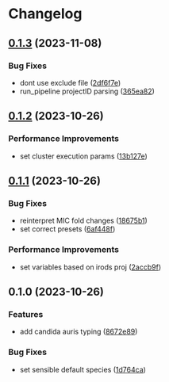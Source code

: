 # Changelog

## [0.1.3](https://github.com/RIVM-bioinformatics/apollo-variant-typing/compare/v0.1.2...v0.1.3) (2023-11-08)


### Bug Fixes

* dont use exclude file ([2df6f7e](https://github.com/RIVM-bioinformatics/apollo-variant-typing/commit/2df6f7e6012630269a97cb0179f8a16ecd644725))
* run_pipeline projectID parsing ([365ea82](https://github.com/RIVM-bioinformatics/apollo-variant-typing/commit/365ea82f92224f735345d318d69cb12734f4fdb7))

## [0.1.2](https://github.com/RIVM-bioinformatics/apollo-variant-typing/compare/v0.1.1...v0.1.2) (2023-10-26)


### Performance Improvements

* set cluster execution params ([13b127e](https://github.com/RIVM-bioinformatics/apollo-variant-typing/commit/13b127ee5f81480e31a6dc28d55b1ce7f4d74cf6))

## [0.1.1](https://github.com/RIVM-bioinformatics/apollo-variant-typing/compare/v0.1.0...v0.1.1) (2023-10-26)


### Bug Fixes

* reinterpret MIC fold changes ([18675b1](https://github.com/RIVM-bioinformatics/apollo-variant-typing/commit/18675b16f8f5e3b6511708181280b6958fe8647d))
* set correct presets ([6af448f](https://github.com/RIVM-bioinformatics/apollo-variant-typing/commit/6af448fa5b9e11dc3e293841a960868f1a847c49))


### Performance Improvements

* set variables based on irods proj ([2accb9f](https://github.com/RIVM-bioinformatics/apollo-variant-typing/commit/2accb9fa968fd3970a6edb1851f33d698f44ff4c))

## 0.1.0 (2023-10-26)


### Features

* add candida auris typing ([8672e89](https://github.com/RIVM-bioinformatics/apollo-variant-typing/commit/8672e8953de965503f690cd8ba6acaf16bbfe156))


### Bug Fixes

* set sensible default species ([1d764ca](https://github.com/RIVM-bioinformatics/apollo-variant-typing/commit/1d764caf56de881e4e560d38bc7946c1685f76d2))
